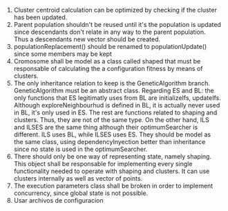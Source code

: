 1. Cluster centroid calculation can be optimized by checking if the cluster has been updated.
2. Parent population shouldn't be reused until it's the population is updated since
descendants don't relate in any way to the parent population. Thus a descendants new vector
should be created.
3. populationReplacement() should be renamed to populationUpdate() since some members may be kept
4. Cromosome shall be model as a class called shaped that must be responsable of calculating the
a configuration fitness by means of clusters.
5. The only inheritance relation to keep is the GeneticAlgorithm branch. GeneticAlgorithm must be an
abstract class. Regarding ES and BL: the only functions that ES legitimatly uses from BL are
initializeIfs, updateIfs. Although exploreNeighbourhud is defined in BL, it is actually never used
in BL, it's only used in ES. The rest are functions related to shaping and clusters. Thus, they are
not of the same type. On the other hand, ILS and ILSES are the same thing although their
optimumSearcher is different. ILS uses BL, while ILSES uses ES. They should be model as the same class,
using dependencyInyection better than inheritance since no state is used in the optimumSearcher.
6. There should only be one way of representing state, namely shaping. This object shall be responsable
for implementing every single functionality needed to operate with shaping and clusters. It can use
clusters internally as well as vector of points.
7. The execution parameters class shall be broken in order to implement concurrency, since global state
is not possible.
8. Usar archivos de configuracion

